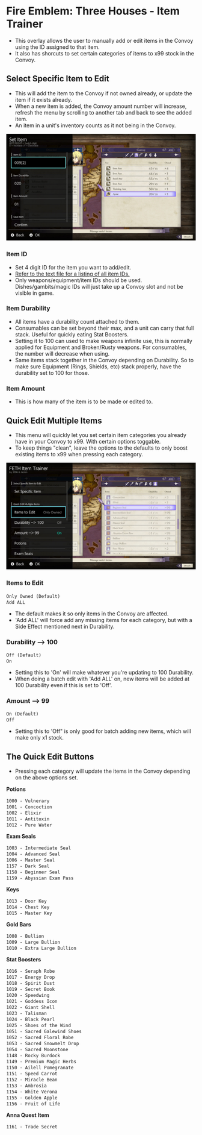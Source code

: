 # Fire Emblem: Three Houses - Item Trainer
* This overlay allows the user to manually add or edit items in the Convoy using the ID assigned to that item.
* It also has shorcuts to set certain categories of items to x99 stock in the Convoy.

## Select Specific Item to Edit
* This will add the item to the Convoy if not owned already, or update the item if it exists already.
* When a new item is added, the Convoy amount number will increase, refresh the menu by scrolling to another tab and back to see the added item.
* An item in a unit's inventory counts as it not being in the Convoy.

![Quick Edit Example](Example1.jpg)

### Item ID
* Set 4 digit ID for the item you want to add/edit.
* [Refer to the text file for a listing of all item IDs.](feth_item_ids.txt)
* Only weapons/equipment/item IDs should be used. Dishes/gambits/magic IDs will just take up a Convoy slot and not be visible in game.

### Item Durability
* All items have a durability count attached to them.
* Consumables can be set beyond their max, and a unit can carry that full stack. Useful for quickly eating Stat Boosters.
* Setting it to 100 can used to make weapons infinite use, this is normally applied for Equipment and Broken/Rusty weapons. For consumables, the number will decrease when using.
* Same items stack together in the Convoy depending on Durability. So to make sure Equipment (Rings, Shields, etc) stack properly, have the durability set to 100 for those.

### Item Amount
* This is how many of the item is to be made or edited to.

## Quick Edit Multiple Items
* This menu will quickly let you set certain item categories you already have in your Convoy to x99. With certain options toggable.
* To keep things "clean", leave the options to the defaults to only boost existing items to x99 when pressing each category.

![Quick Edit Example](Example2.jpg)

### Items to Edit
```
Only Owned (Default)
Add ALL
```
* The default makes it so only items in the Convoy are affected.
* 'Add ALL' will force add any missing items for each category, but with a Side Effect mentioned next in Durability.

### Durability --> 100
```
Off (Default)
On
```
* Setting this to 'On' will make whatever you're updating to 100 Durability.
* When doing a batch edit with 'Add ALL' on, new items will be added at 100 Durability even if this is set to 'Off'.

### Amount --> 99
```
On (Default)
Off
```
* Setting this to 'Off" is only good for batch adding new items, which will make only x1 stock.

## The Quick Edit Buttons
* Pressing each category will update the items in the Convoy depending on the above options set.

**Potions**
```
1000 - Vulnerary
1001 - Concoction
1002 - Elixir
1011 - Antitoxin
1012 - Pure Water
```

**Exam Seals**
```
1003 - Intermediate Seal
1004 - Advanced Seal
1006 - Master Seal
1157 - Dark Seal
1158 - Beginner Seal
1159 - Abyssian Exam Pass
```

**Keys**
```
1013 - Door Key
1014 - Chest Key
1015 - Master Key
````

**Gold Bars**
```
1008 - Bullion
1009 - Large Bullion
1010 - Extra Large Bullion
```

**Stat Boosters**
```
1016 - Seraph Robe
1017 - Energy Drop
1018 - Spirit Dust
1019 - Secret Book
1020 - Speedwing
1021 - Goddess Icon
1022 - Giant Shell
1023 - Talisman
1024 - Black Pearl
1025 - Shoes of the Wind
1051 - Sacred Galewind Shoes
1052 - Sacred Floral Robe
1053 - Sacred Snowmelt Drop
1054 - Sacred Moonstone
1148 - Rocky Burdock
1149 - Premium Magic Herbs
1150 - Ailell Pomegranate
1151 - Speed Carrot
1152 - Miracle Bean
1153 - Ambrosia
1154 - White Verona
1155 - Golden Apple
1156 - Fruit of Life
```

**Anna Quest Item**
```
1161 - Trade Secret
```
